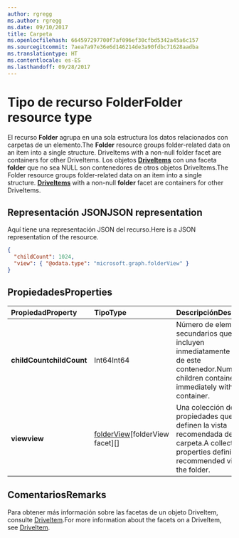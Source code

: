 ```yaml
---
author: rgregg
ms.author: rgregg
ms.date: 09/10/2017
title: Carpeta
ms.openlocfilehash: 664597297700f7af096ef30cfbd5342a45a6c157
ms.sourcegitcommit: 7aea7a97e36e6d146214de3a90fdbc71628aadba
ms.translationtype: HT
ms.contentlocale: es-ES
ms.lasthandoff: 09/28/2017
---
```

# <a name="folder-resource-type"></a><span data-ttu-id="bc648-102">Tipo de recurso Folder</span><span class="sxs-lookup"><span data-stu-id="bc648-102">Folder resource type</span></span>

<span data-ttu-id="bc648-103">El recurso **Folder** agrupa en una sola estructura los datos relacionados con carpetas de un elemento.</span><span class="sxs-lookup"><span data-stu-id="bc648-103">The **Folder** resource groups folder-related data on an item into a single structure. DriveItems with a non-null folder facet are containers for other DriveItems.</span></span> 
<span data-ttu-id="bc648-104">Los objetos [**DriveItems**](driveitem.md) con una faceta **folder** que no sea NULL son contenedores de otros objetos DriveItems.</span><span class="sxs-lookup"><span data-stu-id="bc648-104">The Folder resource groups folder-related data on an item into a single structure. [**DriveItems**](driveitem.md) with a non-null **folder** facet are containers for other DriveItems.</span></span>

## <a name="json-representation"></a><span data-ttu-id="bc648-105">Representación JSON</span><span class="sxs-lookup"><span data-stu-id="bc648-105">JSON representation</span></span>

<span data-ttu-id="bc648-106">Aquí tiene una representación JSON del recurso.</span><span class="sxs-lookup"><span data-stu-id="bc648-106">Here is a JSON representation of the resource.</span></span>

<!-- {
  "blockType": "resource",
  "optionalProperties": [

  ],
  "@odata.type": "microsoft.graph.folder"
}-->

```json
{
  "childCount": 1024,
  "view": { "@odata.type": "microsoft.graph.folderView" }
}
```

## <a name="properties"></a><span data-ttu-id="bc648-107">Propiedades</span><span class="sxs-lookup"><span data-stu-id="bc648-107">Properties</span></span>

| <span data-ttu-id="bc648-108">Propiedad</span><span class="sxs-lookup"><span data-stu-id="bc648-108">Property</span></span>       | <span data-ttu-id="bc648-109">Tipo</span><span class="sxs-lookup"><span data-stu-id="bc648-109">Type</span></span>           | <span data-ttu-id="bc648-110">Descripción</span><span class="sxs-lookup"><span data-stu-id="bc648-110">Description</span></span>
|:---------------|:---------------|:-------------------------------------------
| <span data-ttu-id="bc648-111">**childCount**</span><span class="sxs-lookup"><span data-stu-id="bc648-111">**childCount**</span></span> | <span data-ttu-id="bc648-112">Int64</span><span class="sxs-lookup"><span data-stu-id="bc648-112">Int64</span></span>          | <span data-ttu-id="bc648-113">Número de elementos secundarios que se incluyen inmediatamente dentro de este contenedor.</span><span class="sxs-lookup"><span data-stu-id="bc648-113">Number of children contained immediately within this container.</span></span>
| <span data-ttu-id="bc648-114">**view**</span><span class="sxs-lookup"><span data-stu-id="bc648-114">**view**</span></span>       | <span data-ttu-id="bc648-115">[folderView][]</span><span class="sxs-lookup"><span data-stu-id="bc648-115">[folderView facet][]</span></span> | <span data-ttu-id="bc648-116">Una colección de propiedades que definen la vista recomendada de la carpeta.</span><span class="sxs-lookup"><span data-stu-id="bc648-116">A collection of properties defining the recommended view for the folder.</span></span>

## <a name="remarks"></a><span data-ttu-id="bc648-117">Comentarios</span><span class="sxs-lookup"><span data-stu-id="bc648-117">Remarks</span></span> 

<span data-ttu-id="bc648-118">Para obtener más información sobre las facetas de un objeto DriveItem, consulte [DriveItem][].</span><span class="sxs-lookup"><span data-stu-id="bc648-118">For more information about the facets on a DriveItem, see [DriveItem][].</span></span>

[folderView]: folderView.md
[DriveItem]: driveItem.md

<!-- {
  "type": "#page.annotation",
  "description": "The Folder facet describes properties of a folder",
  "keywords": "folder,item,facet",
  "section": "documentation",
  "tocPath": "Facets/Folder"
} -->
